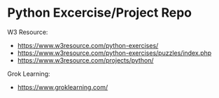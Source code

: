 # Python Excercise/Project Repo

W3 Resource:

* https://www.w3resource.com/python-exercises/ 
* https://www.w3resource.com/python-exercises/puzzles/index.php
* https://www.w3resource.com/projects/python/

Grok Learning: 

* https://www.groklearning.com/
